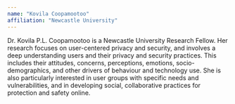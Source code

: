 ```yaml
---
name: "Kovila Coopamootoo"
affiliation: "Newcastle University"
---
```


Dr. Kovila P.L. Coopamootoo is a Newcastle University Research Fellow. Her research focuses on  user-centered privacy and security, and involves a deep understanding users and their privacy and security practices. This includes their attitudes, concerns, perceptions, emotions, socio-demographics, and other drivers of behaviour and technology use. She is also particularly interested in user groups with specific needs and vulnerabilities, and in developing social, collaborative practices for protection and safety online.
